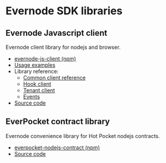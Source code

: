# Evernode SDK libraries

## Evernode Javascript client

Evernode client library for nodejs and browser.

- [evernode-js-client (npm)](https://www.npmjs.com/package/evernode-js-client)
- [Usage examples](https://github.com/EvernodeXRPL/evernode-js-client/blob/main/test/test.js)
- Library reference:
  - [Common client reference](https://github.com/EvernodeXRPL/evernode-js-client/blob/main/docs/reference-api-common.md)
  - [Hook client](https://github.com/EvernodeXRPL/evernode-js-client/blob/main/docs/reference-api-hook-clients.md)
  - [Tenant client](https://github.com/EvernodeXRPL/evernode-js-client/blob/main/docs/reference-api-tenant.md)
  - [Events](https://github.com/EvernodeXRPL/evernode-js-client/blob/main/docs/reference-api-events.md)
- [Source code](https://github.com/EvernodeXRPL/evernode-js-client)

## EverPocket contract library

Evernode convenience library for Hot Pocket nodejs contracts.

- [everpocket-nodejs-contract (npm)](https://www.npmjs.com/package/everpocket-nodejs-contract)
- [Source code](https://github.com/EvernodeXRPL/everpocket-nodejs-contract)
